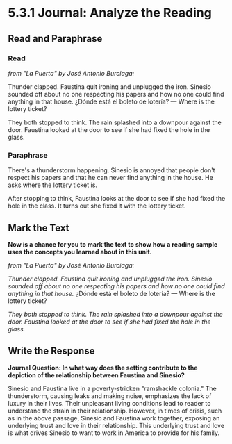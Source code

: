 # 5.3.1 Journal: Analyze the Reading

## Read and Paraphrase

### Read

_from "La Puerta" by José Antonio Burciaga:_

Thunder clapped. Faustina quit ironing and unplugged the iron. Sinesio sounded
off about no one respecting his papers and how no one could find anything in
that house. ¿Dónde está el boleto de lotería? — Where is the lottery ticket?

They both stopped to think. The rain splashed into a downpour against the door.
Faustina looked at the door to see if she had fixed the hole in the glass.

### Paraphrase

There's a thunderstorm happening. Sinesio is annoyed that people don't respect
his papers and that he can never find anything in the house. He asks where the
lottery ticket is.

After stopping to think, Faustina looks at the door to see if she had fixed
the hole in the class. It turns out she fixed it with the lottery ticket.

## Mark the Text

**Now is a chance for you to mark the text to show how a reading sample uses
the concepts you learned about in this unit.**

_from "La Puerta" by José Antonio Burciaga:_

_Thunder clapped. Faustina quit ironing and unplugged the iron. Sinesio sounded
off about no one respecting his papers and how no one could find anything in
that house._ ¿Dónde está el boleto de lotería? — Where is the lottery ticket?

_They both stopped to think. The rain splashed into a downpour against the door.
Faustina looked at the door to see if she had fixed the hole in the glass._

## Write the Response

**Journal Question: In what way does the setting contribute to the depiction of
the relationship between Faustina and Sinesio?**

Sinesio and Faustina live in a poverty-stricken "ramshackle colonia." The
thunderstorm, causing leaks and making noise, emphasizes the lack of luxury in
their lives. Their unpleasant living conditions lead to reader to understand
the strain in their relationship. However, in times of crisis, such as in the
above passage, Sinesio and Faustina work together, exposing an underlying trust
and love in their relationship. This underlying trust and love is what drives
Sinesio to want to work in America to provide for his family.

